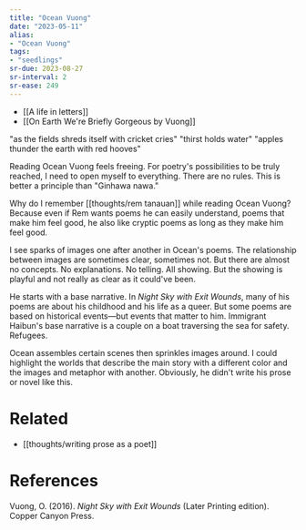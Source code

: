```yaml
---
title: "Ocean Vuong"
date: "2023-05-11"
alias:
- "Ocean Vuong"
tags:
- "seedlings"
sr-due: 2023-08-27
sr-interval: 2
sr-ease: 249
---
```


- [[A life in letters]]
- [[On Earth We're Briefly Gorgeous by Vuong]]

"as the fields shreds itself with cricket cries"
"thirst holds water"
"apples thunder the earth with red hooves"

Reading Ocean Vuong feels freeing. For poetry's possibilities to be truly reached, I need to open myself to everything. There are no rules. This is better a principle than "Ginhawa nawa."

Why do I remember [[thoughts/rem tanauan]] while reading Ocean Vuong? Because even if Rem wants poems he can easily understand, poems that make him feel good, he also like cryptic poems as long as they make him feel good.

I see sparks of images one after another in Ocean's poems. The relationship between images are sometimes clear, sometimes not. But there are almost no concepts. No explanations. No telling. All showing. But the showing is playful and not really as clear as it could've been.

He starts with a base narrative. In *Night Sky with Exit Wounds*, many of his poems are about his childhood and his life as a queer. But some poems are based on historical events—but events that matter to him. Immigrant Haibun's base narrative is a couple on a boat traversing the sea for safety. Refugees.

Ocean assembles certain scenes then sprinkles images around. I could highlight the worlds that describe the main story with a different color and the images and metaphor with another. Obviously, he didn't write his prose or novel like this. 

# Related

- [[thoughts/writing prose as a poet]]

# References

Vuong, O. (2016). _Night Sky with Exit Wounds_ (Later Printing edition). Copper Canyon Press.